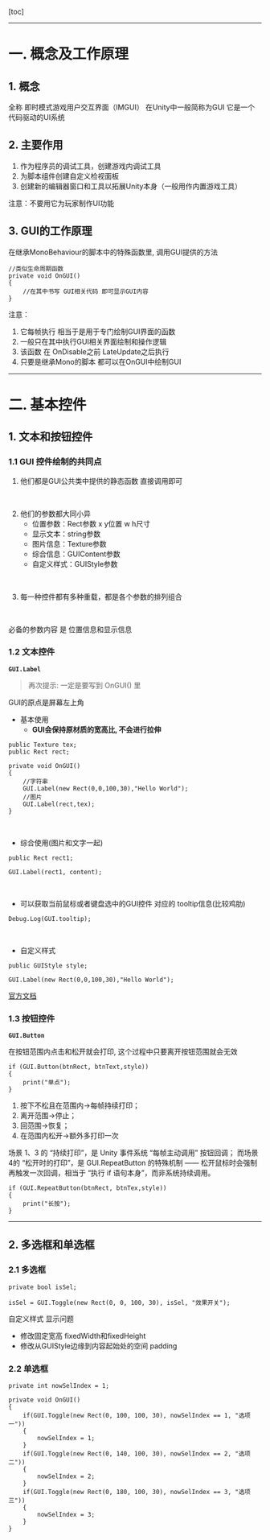 [toc]
***
# 一. 概念及工作原理

## 1. 概念

全称 即时模式游戏用户交互界面（IMGUI）
在Unity中一般简称为GUI
它是一个代码驱动的UI系统

## 2. 主要作用
1. 作为程序员的调试工具，创建游戏内调试工具
2. 为脚本组件创建自定义检视面板
3. 创建新的编辑器窗口和工具以拓展Unity本身（一般用作内置游戏工具）

注意：不要用它为玩家制作UI功能

## 3. GUI的工作原理

在继承MonoBehaviour的脚本中的特殊函数里, 调用GUI提供的方法

```CSharp
//类似生命周期函数 
private void OnGUI()
{
    //在其中书写 GUI相关代码 即可显示GUI内容
}
```
注意：
1. 它每帧执行 相当于是用于专门绘制GUI界面的函数
2. 一般只在其中执行GUI相关界面绘制和操作逻辑
3. 该函数 在 OnDisable之前  LateUpdate之后执行
4. 只要是继承Mono的脚本 都可以在OnGUI中绘制GUI

***
# 二. 基本控件

## 1. 文本和按钮控件

### 1.1 GUI 控件绘制的共同点
1. 他们都是GUI公共类中提供的静态函数 直接调用即可
</br>

2. 他们的参数都大同小异
     - 位置参数：Rect参数  x y位置 w h尺寸
     - 显示文本：string参数
     - 图片信息：Texture参数
     - 综合信息：GUIContent参数
     - 自定义样式：GUIStyle参数
</br>

3. 每一种控件都有多种重载，都是各个参数的排列组合
</br>

必备的参数内容 是 位置信息和显示信息

### 1.2 文本控件

**`GUI.Label`**

> 再次提示: 一定是要写到 OnGUI() 里

GUI的原点是屏幕左上角

- 基本使用
  - **GUI会保持原材质的宽高比, 不会进行拉伸**
```CSharp
public Texture tex;
public Rect rect;

private void OnGUI()
{
    //字符串
    GUI.Label(new Rect(0,0,100,30),"Hello World");
    //图片
    GUI.Label(rect,tex);
}
```
</br>

- 综合使用(图片和文字一起)
```CSharp
public Rect rect1;

GUI.Label(rect1, content);
```
</br>

- 可以获取当前鼠标或者键盘选中的GUI控件 对应的 tooltip信息(比较鸡肋)
```CSharp
Debug.Log(GUI.tooltip);
```
</br>

- 自定义样式
```CSharp
public GUIStyle style;

GUI.Label(new Rect(0,0,100,30),"Hello World");
```
[官方文档](https://docs.unity.cn/cn/2020.3/Manual/class-GUIStyle.html)

### 1.3 按钮控件

**`GUI.Button`**

在按钮范围内点击和松开就会打印, 这个过程中只要离开按钮范围就会无效
```CSharp
if (GUI.Button(btnRect, btnText,style))
{
    print("单点");
}
```

1. 按下不松且在范围内→每帧持续打印；
2. 离开范围→停止；
3. 回范围→恢复；
4. 在范围内松开→额外多打印一次

场景 1、3 的 “持续打印”，是 Unity 事件系统 “每帧主动调用” 按钮回调；
而场景4的 “松开时的打印”，是 GUI.RepeatButton 的特殊机制 —— 松开鼠标时会强制再触发一次回调，相当于 “执行 if 语句本身”，而非系统持续调用。
```CSharp
if (GUI.RepeatButton(btnRect, btnTex,style))
{
    print("长按");
}
```
***
## 2. 多选框和单选框

### 2.1 多选框
```CSharp
private bool isSel;

isSel = GUI.Toggle(new Rect(0, 0, 100, 30), isSel, "效果开关");
```
自定义样式 显示问题
- 修改固定宽高 fixedWidth和fixedHeight
- 修改从GUIStyle边缘到内容起始处的空间 padding

### 2.2 单选框
```CSharp
private int nowSelIndex = 1;
    
private void OnGUI()
{
    if(GUI.Toggle(new Rect(0, 100, 100, 30), nowSelIndex == 1, "选项一"))
    {
        nowSelIndex = 1;
    }
    if(GUI.Toggle(new Rect(0, 140, 100, 30), nowSelIndex == 2, "选项二"))
    {
        nowSelIndex = 2;
    }
    if(GUI.Toggle(new Rect(0, 180, 100, 30), nowSelIndex == 3, "选项三"))
    {
        nowSelIndex = 3;
    }
}
```
